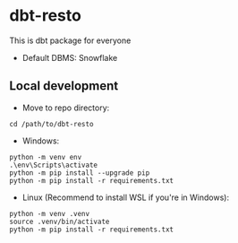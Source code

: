 # dbt-resto
This is dbt package for everyone
- Default DBMS: Snowflake

## Local development
- Move to repo directory:
```
cd /path/to/dbt-resto
```

- Windows:
```
python -m venv env
.\env\Scripts\activate
python -m pip install --upgrade pip
python -m pip install -r requirements.txt
```

- Linux (Recommend to install WSL if you're in Windows):
```
python -m venv .venv
source .venv/bin/activate
python -m pip install -r requirements.txt
```